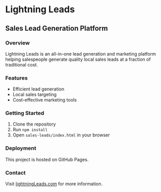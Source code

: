 # Lightning Leads

## Sales Lead Generation Platform

### Overview
Lightning Leads is an all-in-one lead generation and marketing platform helping salespeople generate quality local sales leads at a fraction of traditional cost.

### Features
- Efficient lead generation
- Local sales targeting
- Cost-effective marketing tools

### Getting Started
1. Clone the repository
2. Run `npm install`
3. Open `sales-leads/index.html` in your browser

### Deployment
This project is hosted on GitHub Pages.

### Contact
Visit [lightningLeads.com](https://lightningLeads.com) for more information.
